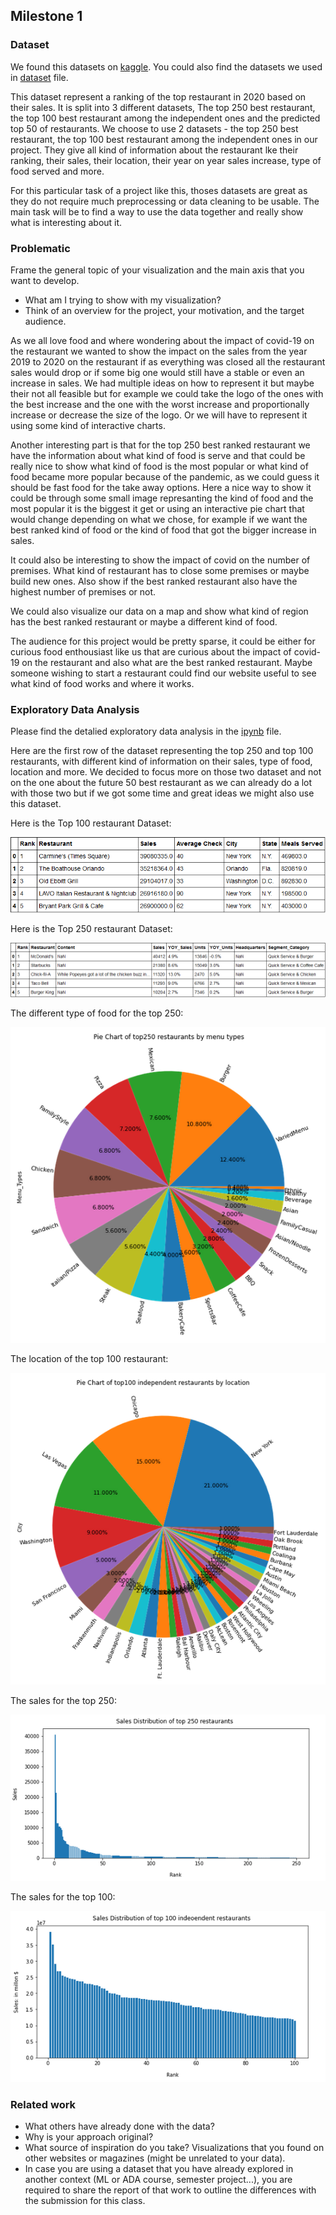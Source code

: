 ## Milestone 1

### Dataset ###

We found this datasets on [kaggle](https://www.kaggle.com/michau96/restaurant-business-rankings-2020). You could also find the datasets we used in [dataset](../dataset/) file.

This dataset represent a ranking of the top restaurant in 2020 based on their sales. It is split into 3 different datasets, The top 250 best restaurant, the top 100 best restaurant among the independent ones and the predicted top 50 of restaurants. We choose to use 2 datasets -  the top 250 best restaurant, the top 100 best restaurant among the independent ones  in our project. They give all kind of information about the restaurant lke their ranking, their sales, their location, their year on year sales increase, type of food served and more.

For this particular task of a project like this, thoses datasets are great as they do not require much preprocessing or data cleaning to be usable. The main task will be to find a way to use the data together and really show what is interesting about it.

### Problematic ###

Frame the general topic of your visualization and the main axis that you want to develop.

- What am I trying to show with my visualization?
- Think of an overview for the project, your motivation, and the target audience.

As we all love food and where wondering about the impact of covid-19 on the restaurant we wanted to show the impact on the sales from the year 2019 to 2020 on the restaurant if as everything was closed all the restaurant sales would drop or if some big one would still have a stable or even an increase in sales. We had multiple ideas on how to represent it but maybe their not all feasible but for example we could take the logo of the ones with the best increase and the one with the worst increase and proportionally increase or decrease the size of the logo. Or we will have to represent it using some kind of interactive charts.

Another interesting part is that for the top 250 best ranked restaurant we have the information about what kind of food is serve and that could be really nice to show what kind of food is the most popular or what kind of food became more popular because of the pandemic, as we could guess it should be fast food for the take away options. Here a nice way to show it could be through some small image represanting the kind of food and the most popular it is the biggest it get or using an interactive pie chart that would change depending on what we chose, for example if we want the best ranked kind of food or the kind of food that got the bigger increase in sales.

It could also be interesting to show the impact of covid on the number of premises. What kind of restaurant has to close some premises or maybe build new ones. Also show if the best ranked restaurant also have the highest number of premises or not.

We could also visualize our data on a map and show what kind of region has the best ranked restaurant or maybe a different kind of food.

The audience for this project would be pretty sparse, it could be either for curious food enthousiast like us that are curious about the impact of covid-19 on the restaurant and also what are the best ranked restaurant. Maybe someone wishing to start a restaurant could find our website useful to see what kind of food works and where it works.

### Exploratory Data Analysis ###

Please find the detalied exploratory data analysis in the [ipynb](EDA.ipynb) file.

Here are the first row of the dataset representing the top 250 and top 100 restaurants, with different kind of information on their sales, type of food, location and more. We decided to focus more on those two dataset and not on the one about the future 50 best restaurant as we can already do a lot with those two but if we got some time and great ideas we might also use this dataset.

Here is the Top 100 restaurant Dataset:

**![ScreenShot](../image/top100.PNG?raw=true)**

Here is the Top 250 restaurant Dataset:

**![ScreenShot](../image/top250.PNG?raw=true)**

The different type of food for the top 250:

**![ScreenShot](../image/250FoodType.PNG?raw=true)**

The location of the top 100 restaurant:

**![ScreenShot](../image/100Location.PNG?raw=true)**

The sales for the top 250:

**![ScreenShot](../image/250Sales.PNG?raw=true)**

The sales for the top 100:

**![ScreenShot](../image/100Sales.PNG?raw=true)**


### Related work ###

- What others have already done with the data?
- Why is your approach original?
- What source of inspiration do you take? Visualizations that you found on other websites or magazines (might be unrelated to your data).
- In case you are using a dataset that you have already explored in another context (ML or ADA course, semester project...), you are required to share the report of that work to outline the differences with the submission for this class.
